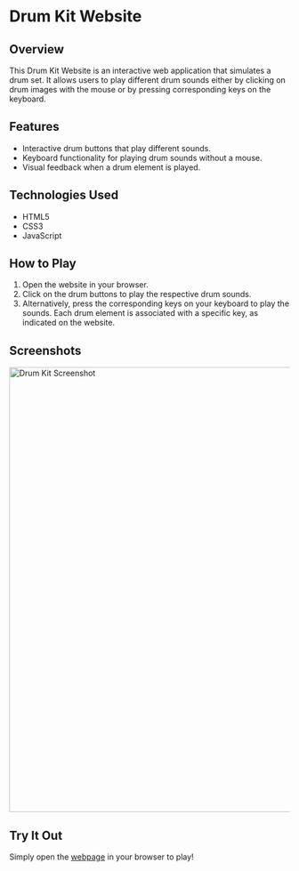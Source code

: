# Drum Kit Website

## Overview
This Drum Kit Website is an interactive web application that simulates a drum set. It allows users to play different drum sounds either by clicking on drum images with the mouse or by pressing corresponding keys on the keyboard.

## Features
- Interactive drum buttons that play different sounds.
- Keyboard functionality for playing drum sounds without a mouse.
- Visual feedback when a drum element is played.

## Technologies Used
- HTML5
- CSS3
- JavaScript

## How to Play
1. Open the website in your browser.
2. Click on the drum buttons to play the respective drum sounds.
3. Alternatively, press the corresponding keys on your keyboard to play the sounds. Each drum element is associated with a specific key, as indicated on the website.

## Screenshots
<img src="https://i.postimg.cc/brXCrW5X/drum-kit-website-screenshot.png" width="800" alt="Drum Kit Screenshot">

## Try It Out
Simply open the <a href="https://yutongxie58.github.io/drum-kit-website/" target="_blank">webpage</a> in your browser to play!
